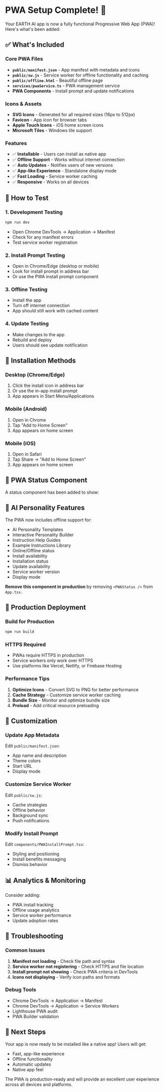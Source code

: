 # PWA Setup Complete! 🚀

Your EARTH AI app is now a fully functional Progressive Web App (PWA)! Here's what's been added:

## ✅ What's Included

### Core PWA Files
- **`public/manifest.json`** - App manifest with metadata and icons
- **`public/sw.js`** - Service worker for offline functionality and caching
- **`public/offline.html`** - Beautiful offline page
- **`services/pwaService.ts`** - PWA management service
- **PWA Components** - Install prompt and update notifications

### Icons & Assets
- **SVG Icons** - Generated for all required sizes (16px to 512px)
- **Favicon** - App icon for browser tabs
- **Apple Touch Icons** - iOS home screen icons
- **Microsoft Tiles** - Windows tile support

### Features
- ✅ **Installable** - Users can install as native app
- ✅ **Offline Support** - Works without internet connection
- ✅ **Auto Updates** - Notifies users of new versions
- ✅ **App-like Experience** - Standalone display mode
- ✅ **Fast Loading** - Service worker caching
- ✅ **Responsive** - Works on all devices

## 🔧 How to Test

### 1. Development Testing
```bash
npm run dev
```
- Open Chrome DevTools → Application → Manifest
- Check for any manifest errors
- Test service worker registration

### 2. Install Prompt Testing
- Open in Chrome/Edge (desktop or mobile)
- Look for install prompt in address bar
- Or use the PWA install prompt component

### 3. Offline Testing
- Install the app
- Turn off internet connection
- App should still work with cached content

### 4. Update Testing
- Make changes to the app
- Rebuild and deploy
- Users should see update notification

## 📱 Installation Methods

### Desktop (Chrome/Edge)
1. Click the install icon in address bar
2. Or use the in-app install prompt
3. App appears in Start Menu/Applications

### Mobile (Android)
1. Open in Chrome
2. Tap "Add to Home Screen"
3. App appears on home screen

### Mobile (iOS)
1. Open in Safari
2. Tap Share → "Add to Home Screen"
3. App appears on home screen

## 🎯 PWA Status Component

A status component has been added to show:

## 🧠 AI Personality Features

The PWA now includes offline support for:
- AI Personality Templates
- Interactive Personality Builder
- Instruction Help Guides
- Example Instructions Library
- Online/Offline status
- Install availability
- Installation status
- Update availability
- Service worker version
- Display mode

**Remove this component in production** by removing `<PWAStatus />` from `App.tsx`.

## 🚀 Production Deployment

### Build for Production
```bash
npm run build
```

### HTTPS Required
- PWAs require HTTPS in production
- Service workers only work over HTTPS
- Use platforms like Vercel, Netlify, or Firebase Hosting

### Performance Tips
1. **Optimize Icons** - Convert SVG to PNG for better performance
2. **Cache Strategy** - Customize service worker caching
3. **Bundle Size** - Monitor and optimize bundle size
4. **Preload** - Add critical resource preloading

## 🔧 Customization

### Update App Metadata
Edit `public/manifest.json`:
- App name and description
- Theme colors
- Start URL
- Display mode

### Customize Service Worker
Edit `public/sw.js`:
- Cache strategies
- Offline behavior
- Background sync
- Push notifications

### Modify Install Prompt
Edit `components/PWAInstallPrompt.tsx`:
- Styling and positioning
- Install benefits messaging
- Dismiss behavior

## 📊 Analytics & Monitoring

Consider adding:
- PWA install tracking
- Offline usage analytics
- Service worker performance
- Update adoption rates

## 🐛 Troubleshooting

### Common Issues
1. **Manifest not loading** - Check file path and syntax
2. **Service worker not registering** - Check HTTPS and file location
3. **Install prompt not showing** - Check PWA criteria in DevTools
4. **Icons not displaying** - Verify icon paths and formats

### Debug Tools
- Chrome DevTools → Application → Manifest
- Chrome DevTools → Application → Service Workers
- Lighthouse PWA audit
- PWA Builder validation

## 🎉 Next Steps

Your app is now ready to be installed like a native app! Users will get:
- Fast, app-like experience
- Offline functionality
- Automatic updates
- Native app feel

The PWA is production-ready and will provide an excellent user experience across all devices and platforms.
